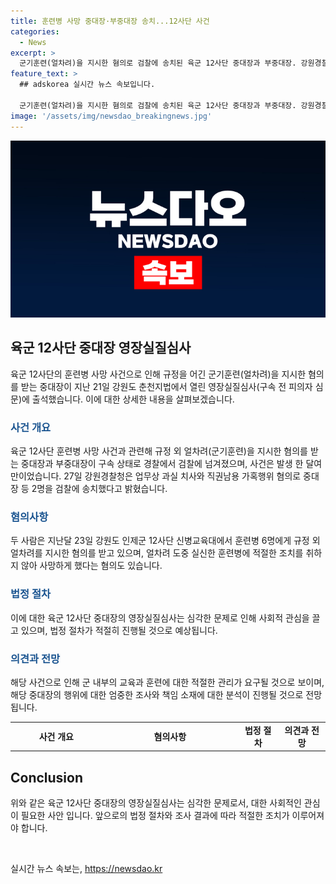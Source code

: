 ```yaml
---
title: 훈련병 사망 중대장·부중대장 송치...12사단 사건
categories:
  - News
excerpt: >
  군기훈련(얼차려)을 지시한 혐의로 검찰에 송치된 육군 12사단 중대장과 부중대장. 강원경찰청은 업무상 과실 치사와 직권남용 가혹행위 혐의로 송치했다. 이들은 훈련병 6명에게 규정 외 얼차려를 지시하고, 실신한 훈련병에 대한 조치를 취하지 않아 죽음에 이르게 한 혐의를 받고 있다.
feature_text: >
  ## adskorea 실시간 뉴스 속보입니다.

  군기훈련(얼차려)을 지시한 혐의로 검찰에 송치된 육군 12사단 중대장과 부중대장. 강원경찰청은 업무상 과실 치사와 직권남용 가혹행위 혐의로 송치했다. 이들은 훈련병 6명에게 규정 외 얼차려를 지시하고, 실신한 훈련병에 대한 조치를 취하지 않아 죽음에 이르게 한 혐의를 받고 있다.
image: '/assets/img/newsdao_breakingnews.jpg'
---
```


<p><img src="/assets/img/newsdao_breakingnews.jpg" alt="adskorea 속보" /></p>

<h2 data-ke-size="size26">육군 12사단 중대장 영장실질심사</h2>

<p data-ke-size="size16">육군 12사단의 훈련병 사망 사건으로 인해 규정을 어긴 군기훈련(얼차려)을 지시한 혐의를 받는 중대장이 지난 21일 강원도 춘천지법에서 열린 영장실질심사(구속 전 피의자 심문)에 출석했습니다. 이에 대한 상세한 내용을 살펴보겠습니다.</p>

<h3><b><span style="color: #1a5490;">사건 개요</span></b></h3>

<p data-ke-size="size16">육군 12사단 훈련병 사망 사건과 관련해 규정 외 얼차려(군기훈련)을 지시한 혐의를 받는 중대장과 부중대장이 구속 상태로 경찰에서 검찰에 넘겨졌으며, 사건은 발생 한 달여 만이었습니다. 27일 강원경찰청은 업무상 과실 치사와 직권남용 가혹행위 혐의로 중대장 등 2명을 검찰에 송치했다고 밝혔습니다.</p>

<h3><b><span style="color: #1a5490;">혐의사항</span></b></h3>

<p data-ke-size="size16">두 사람은 지난달 23일 강원도 인제군 12사단 신병교육대에서 훈련병 6명에게 규정 외 얼차려를 지시한 혐의를 받고 있으며, 얼차려 도중 실신한 훈련병에 적절한 조치를 취하지 않아 사망하게 했다는 혐의도 있습니다.</p>

<h3><b><span style="color: #1a5490;">법정 절차</span></b></h3>

<p data-ke-size="size16">이에 대한 육군 12사단 중대장의 영장실질심사는 심각한 문제로 인해 사회적 관심을 끌고 있으며, 법정 절차가 적절히 진행될 것으로 예상됩니다.</p>

<h3><b><span style="color: #1a5490;">의견과 전망</span></b></h3>

<p data-ke-size="size16">해당 사건으로 인해 군 내부의 교육과 훈련에 대한 적절한 관리가 요구될 것으로 보이며, 해당 중대장의 행위에 대한 엄중한 조사와 책임 소재에 대한 분석이 진행될 것으로 전망됩니다.</p>

<table>
  <colgroup>
    <col width="146" style="width: 110pt;" />
    <col width="217" style="mso-width-source: userset; width: 163pt;" />
  </colgroup>
  <tbody>
    <tr style="mso-yfti-irow: 0; mso-yfti-firstrow: yes; height: 17.25pt;">
      <td style="text-align: center; height: 17px;"><b>사건 개요</b></td>
      <td style="text-align: center; height: 17px;"><b>혐의사항</b></td>
      <td style="text-align: center; height: 17px;"><b>법정 절차</b></td>
      <td style="text-align: center; height: 17px;"><b>의견과 전망</b></td>
    </tr>
  </tbody>
</table>

<h2 data-ke-size="size26">Conclusion</h2>

<p data-ke-size="size16">위와 같은 육군 12사단 중대장의 영장실질심사는 심각한 문제로서, 대한 사회적인 관심이 필요한 사안 입니다. 앞으로의 법정 절차와 조사 결과에 따라 적절한 조치가 이루어져야 합니다.</p>

<p data-ke-size="size16">&nbsp;</p>
실시간 뉴스 속보는, <a href="https://newsdao.kr" rel="dofollow">https://newsdao.kr</a>



